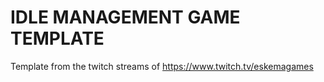 # IDLE MANAGEMENT GAME TEMPLATE

Template from the twitch streams of https://www.twitch.tv/eskemagames
